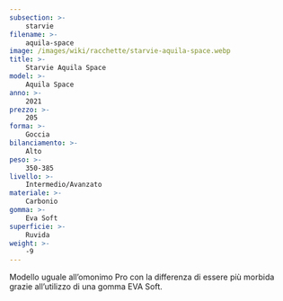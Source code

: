 ```yaml
---
subsection: >-
    starvie
filename: >-
    aquila-space
image: /images/wiki/racchette/starvie-aquila-space.webp
title: >-
    Starvie Aquila Space
model: >-
    Aquila Space
anno: >-
    2021
prezzo: >-
    205
forma: >-
    Goccia
bilanciamento: >-
    Alto
peso: >-
    350-385
livello: >-
    Intermedio/Avanzato
materiale: >-
    Carbonio
gomma: >-
    Eva Soft
superficie: >-
    Ruvida
weight: >-
    -9
---
```

Modello uguale all’omonimo Pro con la differenza di essere più morbida grazie all’utilizzo di una gomma EVA Soft.
